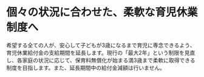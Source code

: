 # 個々の状況に合わせた、柔軟な育児休業制度へ

希望する全ての人が、安心して子どもが3歳になるまで育児に専念できるよう、育児休業給付金の支給期間を延長します。現行の「最大2年」という制限を見直し、各家庭の状況に応じて、保育料無償化が始まる満3歳まで柔軟に取得できる制度を目指します。また、延長期間中の給付金減額は行いません。